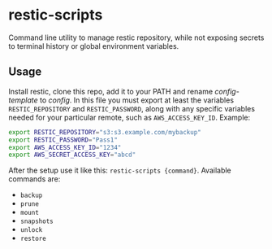 # restic-scripts

Command line utility to manage restic repository, while not exposing secrets to terminal history or global environment variables.

## Usage

Install restic, clone this repo, add it to your PATH and rename *config-template* to *config*. In this file you must export at least the variables `RESTIC_REPOSITORY` and `RESTIC_PASSWORD`, along with any specific variables needed for your particular remote, such as `AWS_ACCESS_KEY_ID`. Example:

```sh
export RESTIC_REPOSITORY="s3:s3.example.com/mybackup"
export RESTIC_PASSWORD="Pass1"
export AWS_ACCESS_KEY_ID="1234"
export AWS_SECRET_ACCESS_KEY="abcd"
```

After the setup use it like this: `restic-scripts {command}`. Available commands are:

- `backup`
- `prune`
- `mount`
- `snapshots`
- `unlock`
- `restore`


